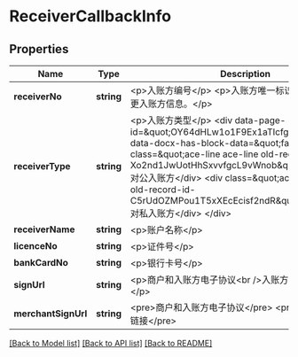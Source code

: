 # ReceiverCallbackInfo

## Properties
Name | Type | Description | Notes
------------ | ------------- | ------------- | -------------
**receiverNo** | **string** | &lt;p&gt;入账方编号&lt;/p&gt; &lt;p&gt;入账方唯一标识，用于查询、变更入账方信息。&lt;/p&gt; | [optional] 
**receiverType** | **string** | &lt;p&gt;入账方类型&lt;/p&gt; &lt;div data-page-id&#x3D;\&quot;OY64dHLw1o1F9Ex1aTIcfgg5nHf\&quot; data-docx-has-block-data&#x3D;\&quot;false\&quot;&gt; &lt;div class&#x3D;\&quot;ace-line ace-line old-record-id-Xo2nd1JwUotHhSxvvfgcL9vWnob\&quot;&gt;TO_PUBLIC 对公入账方&lt;/div&gt; &lt;div class&#x3D;\&quot;ace-line ace-line old-record-id-C5rUdOZMPou1T5xXEcEcisf2ndR\&quot;&gt;TO_PRIVATE 对私入账方&lt;/div&gt; &lt;/div&gt; | [optional] 
**receiverName** | **string** | &lt;p&gt;账户名称&lt;/p&gt; | [optional] 
**licenceNo** | **string** | &lt;p&gt;证件号&lt;/p&gt; | [optional] 
**bankCardNo** | **string** | &lt;p&gt;银行卡号&lt;/p&gt; | [optional] 
**signUrl** | **string** | &lt;p&gt;商户和入账方电子协议&lt;br /&gt;入账方侧的签署链接&lt;/p&gt; | [optional] 
**merchantSignUrl** | **string** | &lt;pre&gt;商户和入账方电子协议&lt;/pre&gt; &lt;pre&gt;商户侧的签署链接&lt;/pre&gt; | [optional] 

[[Back to Model list]](../README.md#documentation-for-models) [[Back to API list]](../README.md#documentation-for-api-endpoints) [[Back to README]](../README.md)



